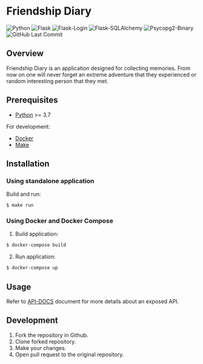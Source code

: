 # Friendship Diary

![Python](https://img.shields.io/badge/Python-v3.7-blue.svg?logo=python&longCache=true&logoColor=white&colorB=5e81ac&style=flat-square&colorA=4c566a)
![Flask](https://img.shields.io/badge/Flask-v1.0.2-blue.svg?longCache=true&logo=flask&style=flat-square&logoColor=white&colorB=5e81ac&colorA=4c566a)
![Flask-Login](https://img.shields.io/badge/Flask--Login-v0.4.1-blue.svg?longCache=true&logo=flask&style=flat-square&logoColor=white&colorB=5e81ac&colorA=4c566a)
![Flask-SQLAlchemy](https://img.shields.io/badge/Flask--SQLAlchemy-v2.3.2-red.svg?longCache=true&style=flat-square&logo=scala&logoColor=white&colorA=4c566a&colorB=bf616a)
![Psycopg2-Binary](https://img.shields.io/badge/Psycopg2--Binary-v2.7.7-red.svg?longCache=true&style=flat-square&logo=scala&logoColor=white&colorA=4c566a&colorB=bf616a)
![GitHub Last Commit](https://img.shields.io/github/last-commit/google/skia.svg?style=flat-square&colorA=4c566a&colorB=a3be8c&logo=GitHub)

## Overview
Friendship Diary is an application designed for collecting memories. From now on one will never forget an extreme adventure that they experienced or random interesting person that they met.

## Prerequisites

- [Python](https://www.python.org) >= 3.7

For development:
- [Docker](https://www.docker.com)
- [Make](https://www.gnu.org/software/make/)

## Installation

### Using standalone application

Build and run:
```bash
$ make run
```

### Using Docker and Docker Compose

1. Build application:
```bash
$ docker-compose build
```

2. Run application:
```bash
$ docker-compose up
```

## Usage
Refer to [API-DOCS](./docs/API-DOCS.md) document for more details about an exposed API.

## Development
1. Fork the repository in Github.
2. Clone forked repository.
3. Make your changes.
4. Open pull request to the original repository.